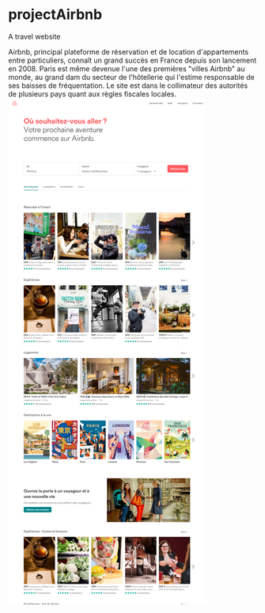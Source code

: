 # projectAirbnb
A travel website  

Airbnb, principal plateforme de réservation et de location d'appartements entre particuliers, 
connaît un grand succès en France depuis son lancement en 2008. Paris est même devenue l'une des premières "villes Airbnb" au monde, au grand dam du secteur de l'hôtellerie qui l'estime 
responsable de ses baisses de fréquentation. Le site est dans le collimateur des autorités de plusieurs pays quant aux règles fiscales locales.
![](capture_airbnb_18_04_2017.png)    